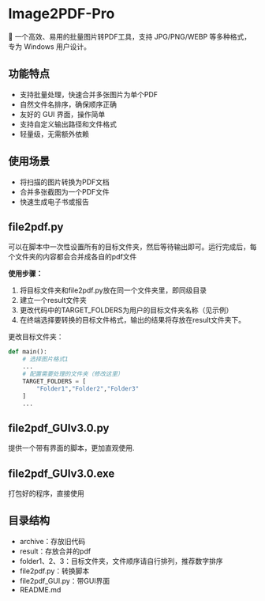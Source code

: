 # Image2PDF-Pro
🚀 一个高效、易用的批量图片转PDF工具，支持 JPG/PNG/WEBP 等多种格式，专为 Windows 用户设计。
## 功能特点
- 支持批量处理，快速合并多张图片为单个PDF
- 自然文件名排序，确保顺序正确
- 友好的 GUI 界面，操作简单
- 支持自定义输出路径和文件格式
- 轻量级，无需额外依赖

## 使用场景
- 将扫描的图片转换为PDF文档
- 合并多张截图为一个PDF文件
- 快速生成电子书或报告

## file2pdf.py
可以在脚本中一次性设置所有的目标文件夹，然后等待输出即可。运行完成后，每个文件夹的内容都会合并成各自的pdf文件

**使用步骤：**

1. 将目标文件夹和file2pdf.py放在同一个文件夹里，即同级目录
2. 建立一个result文件夹
3. 更改代码中的TARGET_FOLDERS为用户的目标文件夹名称（见示例）
4. 在终端选择要转换的目标文件格式，输出的结果将存放在result文件夹下。

更改目标文件夹：
```python
def main():
    # 选择图片格式1
    ...
    # 配置需要处理的文件夹（修改这里）
    TARGET_FOLDERS = [
        "Folder1","Folder2","Folder3"
    ]
    ...
```
## file2pdf_GUIv3.0.py
提供一个带有界面的脚本，更加直观使用.

## file2pdf_GUIv3.0.exe
打包好的程序，直接使用

## 目录结构
- archive：存放旧代码
- result：存放合并的pdf
- folder1、2、3：目标文件夹，文件顺序请自行排列，推荐数字排序
- file2pdf.py：转换脚本
- file2pdf_GUI.py：带GUI界面
- README.md
